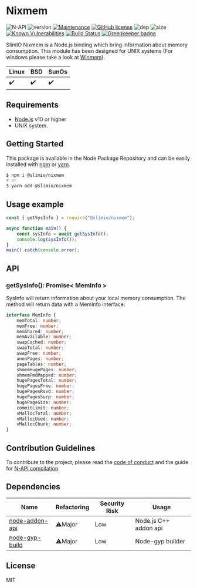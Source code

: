 # Nixmem

![N-API](https://img.shields.io/badge/N--API-experimental-orange.svg)
![version](https://img.shields.io/badge/dynamic/json.svg?url=https://raw.githubusercontent.com/SlimIO/Nixmem/master/package.json&query=$.version&label=Version)
[![Maintenance](https://img.shields.io/badge/Maintained%3F-yes-green.svg)](https://github.com/SlimIO/Nixmem/commit-activity)
[![GitHub license](https://img.shields.io/github/license/Naereen/StrapDown.js.svg)](https://github.com/SlimIO/Nixmem/blob/master/LICENSE)
![dep](https://img.shields.io/david/SlimIO/Nixmem)
![size](https://img.shields.io/github/repo-size/SlimIO/Nixmem)
[![Known Vulnerabilities](https://snyk.io//test/github/SlimIO/Nixmem/badge.svg?targetFile=package.json)](https://snyk.io//test/github/SlimIO/Nixmem?targetFile=package.json)
[![Build Status](https://travis-ci.com/SlimIO/Nixmem.svg?branch=master)](https://travis-ci.com/SlimIO/Nixmem) [![Greenkeeper badge](https://badges.greenkeeper.io/SlimIO/Nixmem.svg)](https://greenkeeper.io/)

SlimIO Nixmem is a Node.js binding which bring information about memory consumption. This module has been designed for UNIX systems (For windows please take a look at [Winmem](https://github.com/SlimIO/Winmem)).

| Linux | BSD | SunOs |
| --- | --- | --- |
| ✔️ | ✔️ | ✔️ |

## Requirements
- [Node.js](https://nodejs.org/en/) v10 or higher
- UNIX system.

## Getting Started

This package is available in the Node Package Repository and can be easily installed with [npm](https://docs.npmjs.com/getting-started/what-is-npm) or [yarn](https://yarnpkg.com).

```bash
$ npm i @slimio/nixmem
# or
$ yarn add @slimio/nixmem
```

## Usage example

```js
const { getSysInfo } = require("@slimio/nixmem");

async function main() {
    const sysInfo = await getSysInfo();
    console.log(sysInfo());
}
main().catch(console.error);
```

## API

### getSysInfo(): Promise< MemInfo >
SysInfo will return information about your local memory consumption. The method will return data with a MemInfo interface:

```ts
interface MemInfo {
    memTotal: number;
    memFree: number;
    memShared: number;
    memAvailable: number;
    swapCached: number;
    swapTotal: number;
    swapFree: number;
    anonPages: number;
    pageTables: number;
    shmemHugePages: number;
    shmemPmdMapped: number;
    hugePagesTotal: number;
    hugePagesFree: number;
    hugePagesRsvd: number;
    hugePagesSurp: number;
    hugePageSize: number;
    commitLimit: number;
    vMallocTotal: number;
    vMallocUsed: number;
    vMallocChunk: number;
}
```

## Contribution Guidelines
To contribute to the project, please read the [code of conduct](https://github.com/SlimIO/Governance/blob/master/COC_POLICY.md) and the guide for [N-API compilation](https://github.com/SlimIO/Governance/blob/master/docs/native_addons.md).

## Dependencies

|Name|Refactoring|Security Risk|Usage|
|---|---|---|---|
|[node-addon-api](https://github.com/nodejs/node-addon-api)|⚠️Major|Low|Node.js C++ addon api|
|[node-gyp-build](https://github.com/prebuild/node-gyp-build)|⚠️Major|Low|Node-gyp builder|

## License
MIT
